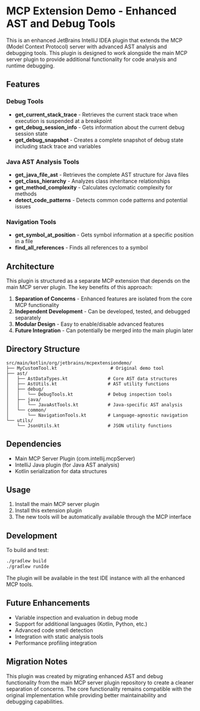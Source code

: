 # MCP Extension Demo - Enhanced AST and Debug Tools

This is an enhanced JetBrains IntelliJ IDEA plugin that extends the MCP (Model Context Protocol) server with advanced AST analysis and debugging tools. This plugin is designed to work alongside the main MCP server plugin to provide additional functionality for code analysis and runtime debugging.

## Features

### Debug Tools
- **get_current_stack_trace** - Retrieves the current stack trace when execution is suspended at a breakpoint
- **get_debug_session_info** - Gets information about the current debug session state
- **get_debug_snapshot** - Creates a complete snapshot of debug state including stack trace and variables

### Java AST Analysis Tools
- **get_java_file_ast** - Retrieves the complete AST structure for Java files
- **get_class_hierarchy** - Analyzes class inheritance relationships
- **get_method_complexity** - Calculates cyclomatic complexity for methods
- **detect_code_patterns** - Detects common code patterns and potential issues

### Navigation Tools
- **get_symbol_at_position** - Gets symbol information at a specific position in a file
- **find_all_references** - Finds all references to a symbol

## Architecture

This plugin is structured as a separate MCP extension that depends on the main MCP server plugin. The key benefits of this approach:

1. **Separation of Concerns** - Enhanced features are isolated from the core MCP functionality
2. **Independent Development** - Can be developed, tested, and debugged separately
3. **Modular Design** - Easy to enable/disable advanced features
4. **Future Integration** - Can potentially be merged into the main plugin later

## Directory Structure

```
src/main/kotlin/org/jetbrains/mcpextensiondemo/
├── MyCustomTool.kt                    # Original demo tool
├── ast/
│   ├── AstDataTypes.kt               # Core AST data structures
│   ├── AstUtils.kt                   # AST utility functions
│   ├── debug/
│   │   └── DebugTools.kt             # Debug inspection tools
│   ├── java/
│   │   └── JavaAstTools.kt           # Java-specific AST analysis
│   └── common/
│       └── NavigationTools.kt        # Language-agnostic navigation
└── utils/
    └── JsonUtils.kt                  # JSON utility functions
```

## Dependencies

- Main MCP Server Plugin (com.intellij.mcpServer)
- IntelliJ Java plugin (for Java AST analysis)
- Kotlin serialization for data structures

## Usage

1. Install the main MCP server plugin
2. Install this extension plugin
3. The new tools will be automatically available through the MCP interface

## Development

To build and test:

```bash
./gradlew build
./gradlew runIde
```

The plugin will be available in the test IDE instance with all the enhanced MCP tools.

## Future Enhancements

- Variable inspection and evaluation in debug mode
- Support for additional languages (Kotlin, Python, etc.)
- Advanced code smell detection
- Integration with static analysis tools
- Performance profiling integration

## Migration Notes

This plugin was created by migrating enhanced AST and debug functionality from the main MCP server plugin repository to create a cleaner separation of concerns. The core functionality remains compatible with the original implementation while providing better maintainability and debugging capabilities.
